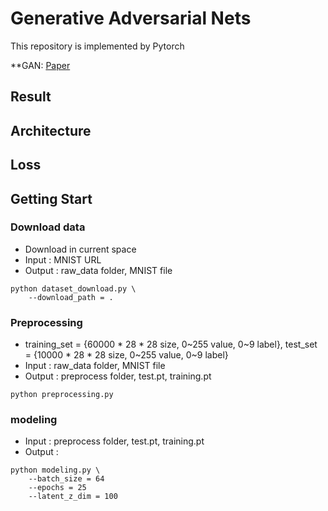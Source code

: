 # Generative Adversarial Nets

This repository is implemented by Pytorch

**GAN: [Paper](https://papers.nips.cc/paper/5423-generative-adversarial-nets.pdf)

## Result

## Architecture

## Loss

## Getting Start
### Download data
- Download in current space
- Input : MNIST URL
- Output : raw_data folder, MNIST file
```shell
python dataset_download.py \
    --download_path = .
```

### Preprocessing
- training_set = {60000 * 28 * 28 size, 0~255 value, 0~9 label}, test_set = {10000 * 28 * 28 size, 0~255 value, 0~9 label} 
- Input : raw_data folder, MNIST file
- Output : preprocess folder, test.pt, training.pt
```shell
python preprocessing.py
```

### modeling
- Input : preprocess folder, test.pt, training.pt
- Output : 
```shell
python modeling.py \
    --batch_size = 64
    --epochs = 25
    --latent_z_dim = 100
```